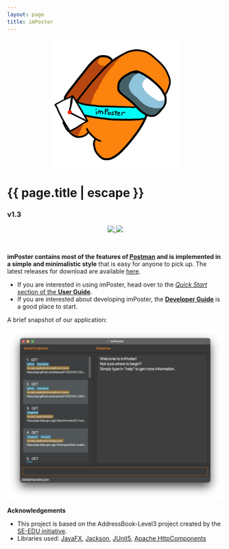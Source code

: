 ```yaml
---
layout: page
title: imPoster
---
```


<p align="center">
  <img width="300px" src="images/imPoster.png" >
</p>

<h1 class="post-title">{{ page.title | escape }}</h1>
<h3 class="post-subtitle">v1.3</h3>

<div style="page-break-after: always;"></div>

<p align="center">
  <a href="https://github.com/AY2021S2-CS2103T-T12-4/tp/actions"> <img src="https://github.com/AY2021S2-CS2103T-T12-4/tp/workflows/Java%20CI/badge.svg" /> </a>
  <a href="https://codecov.io/gh/AY2021S2-CS2103T-T12-4/tp"> <img src="https://codecov.io/gh/AY2021S2-CS2103T-T12-4/tp/branch/master/graph/badge.svg" /> </a>
</p>
<br/>

**imPoster contains most of the features of [Postman](https://www.postman.com/) and is implemented in a simple and minimalistic style** that is easy for anyone to pick up. The latest releases for download are available [here](https://imposter-dev.tk).

* If you are interested in using imPoster, head over to the [_Quick Start_ section of the **User Guide**](UserGuide.html#3-quickstart).
* If you are interested about developing imPoster, the [**Developer Guide**](DeveloperGuide.html) is a good place to start.

A brief snapshot of our application:

<p align="center">
  <img width="800px" src="images/Ui.png" >
</p>


**Acknowledgements**
* This project is based on the AddressBook-Level3 project created by the [SE-EDU initiative](https://se-education.org).
* Libraries used: [JavaFX](https://openjfx.io/), [Jackson](https://github.com/FasterXML/jackson), [JUnit5](https://github.com/junit-team/junit5), [Apache HttpComponents](https://hc.apache.org/index.html)
